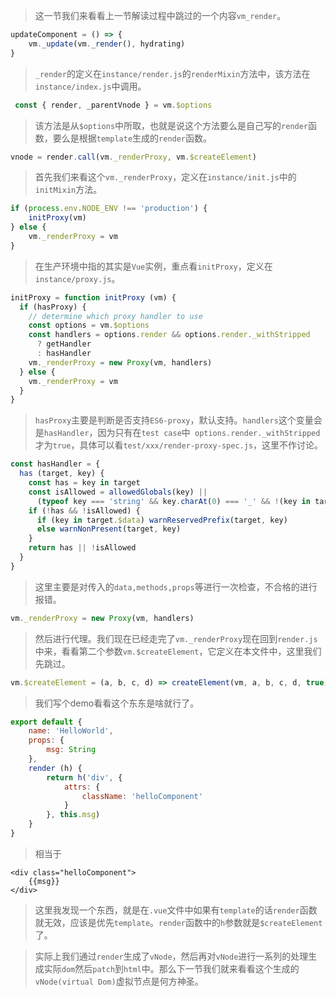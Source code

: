 > 这一节我们来看看上一节解读过程中跳过的一个内容`vm_render`。

```javascript
updateComponent = () => {
    vm._update(vm._render(), hydrating)
}
```

> `_render`的定义在`instance/render.js`的`renderMixin`方法中，该方法在`instance/index.js`中调用。

```javascript
 const { render, _parentVnode } = vm.$options
```

> 该方法是从`$options`中所取，也就是说这个方法要么是自己写的`render`函数，要么是根据`template`生成的`render`函数。

```javascript
vnode = render.call(vm._renderProxy, vm.$createElement)
```

> 首先我们来看这个`vm._renderProxy`，定义在`instance/init.js`中的`initMixin`方法。

```javascript
if (process.env.NODE_ENV !== 'production') {
    initProxy(vm)
} else {
    vm._renderProxy = vm
}
```

> 在生产环境中指的其实是`Vue`实例，重点看`initProxy`，定义在`instance/proxy.js`。

```javascript
initProxy = function initProxy (vm) {
  if (hasProxy) {
    // determine which proxy handler to use
    const options = vm.$options
    const handlers = options.render && options.render._withStripped
      ? getHandler
      : hasHandler
    vm._renderProxy = new Proxy(vm, handlers)
  } else {
    vm._renderProxy = vm
  }
}
```

> `hasProxy`主要是判断是否支持`ES6-proxy`，默认支持。`handlers`这个变量会是`hasHandler`，因为只有在`test case`中` options.render._withStripped`才为`true`，具体可以看`test/xxx/render-proxy-spec.js`，这里不作讨论。

```javascript
const hasHandler = {
  has (target, key) {
    const has = key in target
    const isAllowed = allowedGlobals(key) ||
      (typeof key === 'string' && key.charAt(0) === '_' && !(key in target.$data))
    if (!has && !isAllowed) {
      if (key in target.$data) warnReservedPrefix(target, key)
      else warnNonPresent(target, key)
    }
    return has || !isAllowed
  }
}
```

> 这里主要是对传入的`data,methods,props`等进行一次检查，不合格的进行报错。

```javascript
vm._renderProxy = new Proxy(vm, handlers)
```

> 然后进行代理。我们现在已经走完了`vm._renderProxy`现在回到`render.js`中来，看看第二个参数`vm.$createElement`，它定义在本文件中，这里我们先跳过。

```javascript
vm.$createElement = (a, b, c, d) => createElement(vm, a, b, c, d, true)
```

> 我们写个demo看看这个东东是啥就行了。

```javascript
export default {
    name: 'HelloWorld',
    props: {
        msg: String
    },
    render (h) {
        return h('div', {
            attrs: {
                className: 'helloComponent'
            }
        }, this.msg)
    }
}
```

> 相当于

```vue
<div class="helloComponent">
	{{msg}}
</div>
```

> 这里我发现一个东西，就是在`.vue`文件中如果有`template`的话`render`函数就无效，应该是优先`template`。`render`函数中的`h`参数就是`$createElement`了。



> 实际上我们通过`render`生成了`vNode`，然后再对`vNode`进行一系列的处理生成实际`dom`然后`patch`到`html`中。那么下一节我们就来看看这个生成的`vNode(virtual Dom)`虚拟节点是何方神圣。

